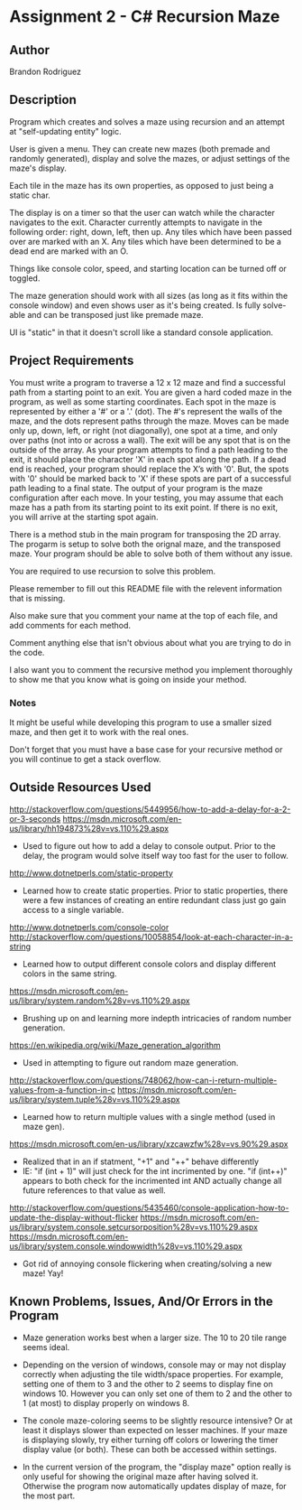 # Assignment 2 - C# Recursion Maze

## Author

Brandon Rodriguez

## Description

Program which creates and solves a maze using recursion and an attempt at "self-updating entity" logic.

User is given a menu. They can create new mazes (both premade and randomly generated), display and solve the mazes, or adjust settings of the maze's display.

Each tile in the maze has its own properties, as opposed to just being a static char.

The display is on a timer so that the user can watch while the character navigates to the exit. Character currently attempts to navigate in the following order: right, down, left, then up. Any tiles which have been passed over are marked with an X. Any tiles which have been determined to be a dead end are marked with an O.

Things like console color, speed, and starting location can be turned off or toggled.

The maze generation should work with all sizes (as long as it fits within the console window) and even shows user as it's being created. Is fully solve-able and can be transposed just like premade maze.

UI is "static" in that it doesn't scroll like a standard console application.

## Project Requirements

You must write a program to traverse a 12 x 12 maze and find a successful path from a starting point to an exit. You are given a hard coded maze in the program, as well as some starting coordinates. Each spot in the maze is represented by either a '#' or a '.' (dot). The #'s represent the walls of the maze, and the dots represent paths through the maze. Moves can be made only up, down, left, or right (not diagonally), one spot at a time, and only over paths (not into or across a wall). The exit will be any spot that is on the outside of the array. As your program attempts to find a path leading to the exit, it should place the character 'X' in each spot along the path. If a dead end is reached, your program should replace the X’s with '0'. But, the spots with '0' should be marked back to 'X' if these spots are part of a successful path leading to a final state. The output of your program is the maze configuration after each move. In your testing, you may assume that each maze has a path from its starting point to its exit point. If there is no exit, you will arrive at the starting spot again.

There is a method stub in the main program for transposing the 2D array. The progarm is setup to solve both the orignal maze, and the transposed maze. Your program should be able to solve both of them without any issue.

You are required to use recursion to solve this problem.

Please remember to fill out this README file with the relevent information that is missing.

Also make sure that you comment your name at the top of each file, and add comments for each method.

Comment anything else that isn't obvious about what you are trying to do in the code.

I also want you to comment the recursive method you implement thoroughly to show me that you know what is going on inside your method.

### Notes

It might be useful while developing this program to use a smaller sized maze, and then get it to work with the real ones.

Don't forget that you must have a base case for your recursive method or you will continue to get a stack overflow. 

## Outside Resources Used

http://stackoverflow.com/questions/5449956/how-to-add-a-delay-for-a-2-or-3-seconds
https://msdn.microsoft.com/en-us/library/hh194873%28v=vs.110%29.aspx
* Used to figure out how to add a delay to console output. Prior to the delay, the program would solve itself way too fast for the user to follow.

http://www.dotnetperls.com/static-property
* Learned how to create static properties. Prior to static properties, there were a few instances of creating an entire redundant class just go gain access to a single variable.

http://www.dotnetperls.com/console-color
http://stackoverflow.com/questions/10058854/look-at-each-character-in-a-string
* Learned how to output different console colors and display different colors in the same string.

https://msdn.microsoft.com/en-us/library/system.random%28v=vs.110%29.aspx
* Brushing up on and learning more indepth intricacies of random number generation.

https://en.wikipedia.org/wiki/Maze_generation_algorithm
* Used in attempting to figure out random maze generation.

http://stackoverflow.com/questions/748062/how-can-i-return-multiple-values-from-a-function-in-c
https://msdn.microsoft.com/en-us/library/system.tuple%28v=vs.110%29.aspx
* Learned how to return multiple values with a single method (used in maze gen).

https://msdn.microsoft.com/en-us/library/xzcawzfw%28v=vs.90%29.aspx
* Realized that in an if statment, "+1" and "++" behave differently
* IE: "if (int + 1)" will just check for the int incrimented by one. "if (int++)" appears to both check for the incrimented int AND actually change all future references to that value as well.

http://stackoverflow.com/questions/5435460/console-application-how-to-update-the-display-without-flicker
https://msdn.microsoft.com/en-us/library/system.console.setcursorposition%28v=vs.110%29.aspx
https://msdn.microsoft.com/en-us/library/system.console.windowwidth%28v=vs.110%29.aspx
* Got rid of annoying console flickering when creating/solving a new maze! Yay!

## Known Problems, Issues, And/Or Errors in the Program

* Maze generation works best when a larger size. The 10 to 20 tile range seems ideal.

* Depending on the version of windows, console may or may not display correctly when adjusting the tile width/space properties. For example, setting one of them to 3 and the other to 2 seems to display fine on windows 10. However you can only set one of them to 2 and the other to 1 (at most) to display properly on windows 8.

* The conole maze-coloring seems to be slightly resource intensive? Or at least it displays slower than expected on lesser machines. If your maze is displaying slowly, try either turning off colors or lowering the timer display value (or both). These can both be accessed within settings.

* In the current version of the program, the "display maze" option really is only useful for showing the original maze after having solved it. Otherwise the program now automatically updates display of maze, for the most part.
